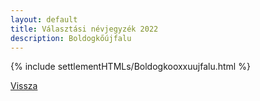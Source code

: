 ```yaml
---
layout: default
title: Választási névjegyzék 2022
description: Boldogkőújfalu
---
```


{% include settlementHTMLs/Boldogkooxxuujfalu.html %}

[Vissza](../)